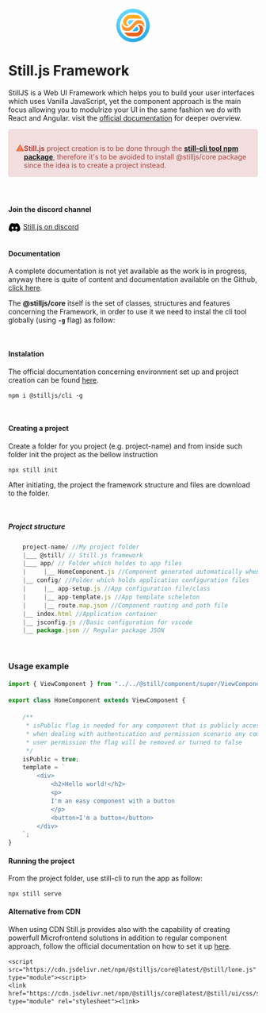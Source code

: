 <div style="display:flex; justify-content: center">
    <img src="@still/img/logo-no-bg.png" style="width: 5em;"/>
</div>

# Still.js Framework

StillJS is a Web UI Framework which helps you to build your user interfaces which uses Vanilla JavaScript, yet the component approach is the main focus allowing you to modulrize your UI in the same fashion we do with React and Angular. visit the <a href="https://stilljs.dev">official documentation</a> for deeper overview.

<div style="padding: 15px; padding-bottom:0px; display:flex; border: 1px solid transparent; border-color: transparent; margin-bottom: 20px; border-radius: 4px; color: #a94442; background-color: #f2dede; border-color: #ebccd1;">



<svg style="width:30px; padding-right:10px" xmlns="http://www.w3.org/2000/svg" viewBox="0 0 512 512"><!--!Font Awesome Free 6.7.2 by @fontawesome - https://fontawesome.com License - https://fontawesome.com/license/free Copyright 2025 Fonticons, Inc.--><path fill="#ec7046" d="M256 32c14.2 0 27.3 7.5 34.5 19.8l216 368c7.3 12.4 7.3 27.7 .2 40.1S486.3 480 472 480L40 480c-14.3 0-27.6-7.7-34.7-20.1s-7-27.8 .2-40.1l216-368C228.7 39.5 241.8 32 256 32zm0 128c-13.3 0-24 10.7-24 24l0 112c0 13.3 10.7 24 24 24s24-10.7 24-24l0-112c0-13.3-10.7-24-24-24zm32 224a32 32 0 1 0 -64 0 32 32 0 1 0 64 0z"/></svg>

<b>Still.js</b> project creation is to be done through the <b><a href="https://www.npmjs.com/package/@stilljs/cli" target="_blank">still-cli tool npm package</a></b>, therefore it's to be avoided to install @stilljs/core package since the idea is to create a project instead.
</div>

<br>

#### Join the discord channel

<a href="https://discord.gg/WmBEj6Cv">
<svg xmlns="http://www.w3.org/2000/svg" width="25" style="float: left; padding-right: 5px;" viewBox="0 0 640 512"><!--!Font Awesome Free 6.7.2 by @fontawesome - https://fontawesome.com License - https://fontawesome.com/license/free Copyright 2025 Fonticons, Inc.--><path d="M524.5 69.8a1.5 1.5 0 0 0 -.8-.7A485.1 485.1 0 0 0 404.1 32a1.8 1.8 0 0 0 -1.9 .9 337.5 337.5 0 0 0 -14.9 30.6 447.8 447.8 0 0 0 -134.4 0 309.5 309.5 0 0 0 -15.1-30.6 1.9 1.9 0 0 0 -1.9-.9A483.7 483.7 0 0 0 116.1 69.1a1.7 1.7 0 0 0 -.8 .7C39.1 183.7 18.2 294.7 28.4 404.4a2 2 0 0 0 .8 1.4A487.7 487.7 0 0 0 176 479.9a1.9 1.9 0 0 0 2.1-.7A348.2 348.2 0 0 0 208.1 430.4a1.9 1.9 0 0 0 -1-2.6 321.2 321.2 0 0 1 -45.9-21.9 1.9 1.9 0 0 1 -.2-3.1c3.1-2.3 6.2-4.7 9.1-7.1a1.8 1.8 0 0 1 1.9-.3c96.2 43.9 200.4 43.9 295.5 0a1.8 1.8 0 0 1 1.9 .2c2.9 2.4 6 4.9 9.1 7.2a1.9 1.9 0 0 1 -.2 3.1 301.4 301.4 0 0 1 -45.9 21.8 1.9 1.9 0 0 0 -1 2.6 391.1 391.1 0 0 0 30 48.8 1.9 1.9 0 0 0 2.1 .7A486 486 0 0 0 610.7 405.7a1.9 1.9 0 0 0 .8-1.4C623.7 277.6 590.9 167.5 524.5 69.8zM222.5 337.6c-29 0-52.8-26.6-52.8-59.2S193.1 219.1 222.5 219.1c29.7 0 53.3 26.8 52.8 59.2C275.3 311 251.9 337.6 222.5 337.6zm195.4 0c-29 0-52.8-26.6-52.8-59.2S388.4 219.1 417.9 219.1c29.7 0 53.3 26.8 52.8 59.2C470.7 311 447.5 337.6 417.9 337.6z"/></svg> Still.js on discord
</a>

<br>
<br>

#### Documentation
A complete documentation is not yet available as the work is in progress, anyway there is quite of content and documentation available on the Github, <a href="https://stilljs.dev" target="_blank">click here</a>.

The <b>@stilljs/core</b> itself is the set of classes, structures and features concerning the Framework, in order to use it we need to instal the cli tool globally (using <b>`-g`</b> flag) as follow:

<br>

#### Instalation

The official documentation concerning environment set up and project creation can be found <a href="https://still-js.github.io/stilljs-site/installation-and-running/" target="_blank">here</a>.

```
npm i @stilljs/cli -g
```

<br>

#### Creating a project
Create a folder for you project (e.g. project-name) and from inside such folder init the project as the bellow instruction
```
npx still init
```

After initiating, the project the framework structure and files are download to the folder.

<br>

##### Project structure
```js
    project-name/ //My project folder
    |___ @still/ // Still.js framework
    |___ app/ // Folder which holdes to app files
    |     |__ HomeComponent.js //Component generated automatically when creating project
    |__ config/ //Folder which holds application configuration files
    |     |__ app-setup.js //App configuration file/class
    |     |__ app-template.js //App template scheleton
    |     |__ route.map.json //Component routing and path file
    |__ index.html //Application container
    |__ jsconfig.js //Basic configuration for vscode
    |__ package.json // Regular package JSON

```

<br>

### Usage example
```js
import { ViewComponent } from "../../@still/component/super/ViewComponent.js";

export class HomeComponent extends ViewComponent {

    /** 
     * isPublic flag is needed for any component that is publicly accessible, therefore, 
     * when dealing with authentication and permission scenario any component requiring
     * user permission the flag will be removed or turned to false
     */
    isPublic = true;
    template = `
        <div>
            <h2>Hello world!</h2>
            <p>
            I'm an easy component with a button
            </p>
            <button>I'm a button</button>
        </div>
    `;
}
```

#### Running the project

From the project folder, use still-cli to run the app as follow:
```
npx still serve
```


#### Alternative from CDN

When using CDN Still.js provides also with the capability of creating powerfull Microfrontend solutions in addition to regular component approach, follow the official documentation on how to set it up <a href="https://still-js.github.io/stilljs-site/installation-and-running-cdn/" target="_blank">here</a>.

```
<script src="https://cdn.jsdelivr.net/npm/@stilljs/core@latest/@still/lone.js" type="module"><script>
<link href="https://cdn.jsdelivr.net/npm/@stilljs/core@latest/@still/ui/css/still.css" type="module" rel="stylesheet"><link>
```

<br>
<br>